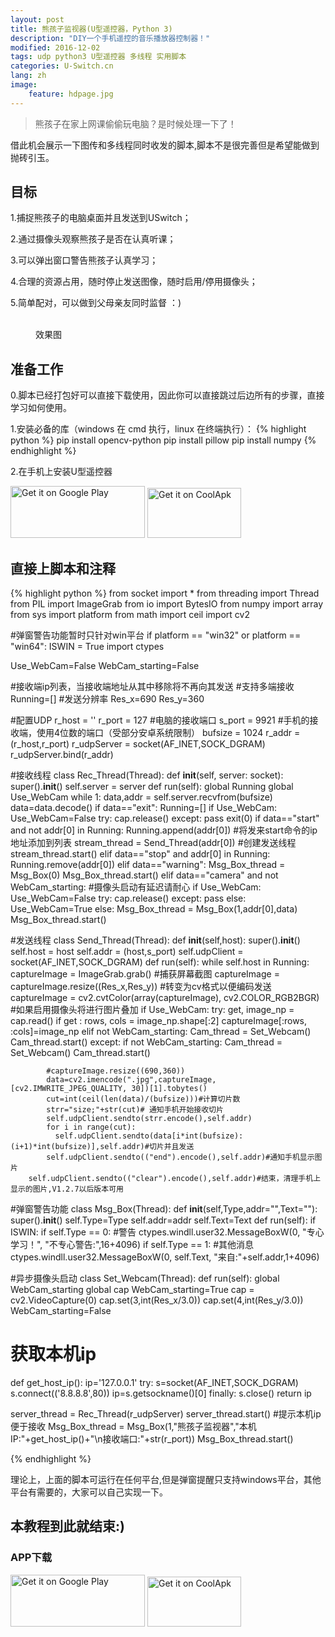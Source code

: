 ```yaml
---
layout: post
title: 熊孩子监视器(U型遥控器，Python 3)
description: "DIY一个手机遥控的音乐播放器控制器！"
modified: 2016-12-02
tags: udp python3 U型遥控器 多线程 实用脚本
categories: U-Switch.cn
lang: zh
image:
    feature: hdpage.jpg
---
```


>熊孩子在家上网课偷偷玩电脑？是时候处理一下了！

借此机会展示一下图传和多线程同时收发的脚本,脚本不是很完善但是希望能做到抛砖引玉。
## 目标
1.捕捉熊孩子的电脑桌面并且发送到USwitch；

2.通过摄像头观察熊孩子是否在认真听课；

3.可以弹出窗口警告熊孩子认真学习；

4.合理的资源占用，随时停止发送图像，随时启用/停用摄像头；

5.简单配对，可以做到父母亲友同时监督 ：)
<figure class="half center">
	<a href="{{ site.url }}/images/p3_u_cn/xgt1.jpg"> <img src="{{ site.url }}/images/p3_u_cn/xgt1.jpg" alt=""></a>
    <a href="{{ site.url }}/images/p3_u_cn/xgt2.png"> <img src="{{ site.url }}/images/p3_u_cn/xgt2.png" alt=""></a>
    <a href="{{ site.url }}/images/p3_u_cn/xgt3.png"> <img src="{{ site.url }}/images/p3_u_cn/xgt3.png" alt=""></a>
    <figcaption>效果图</figcaption>
</figure>

## 准备工作
0.脚本已经打包好可以直接下载使用，因此你可以直接跳过后边所有的步骤，直接学习如何使用。

1.安装必备的库（windows 在 cmd 执行，linux 在终端执行）：
{% highlight python %}
pip install opencv-python
pip install pillow
pip install numpy 
{% endhighlight %}

2.在手机上安装U型遥控器

<a href='https://play.google.com/store/apps/details?id=com.typey.tool.uswitch&pcampaignid=MKT-Other-global-all-co-prtnr-py-PartBadge-Mar2515-1'><img alt='Get it on Google Play' src='https://play.google.com/intl/en_us/badges/images/generic/en_badge_web_generic.png' height="83" width="215"/></a>
<a href='https://www.coolapk.com/apk/188229'><img alt='Get it on CoolApk' src='{{ site.url }}/images/coolan.png' height="80" width="150"/></a>

<script async src="//pagead2.googlesyndication.com/pagead/js/adsbygoogle.js"></script>


## 直接上脚本和注释

{% highlight python %}
from socket import *
from threading import Thread
from PIL import ImageGrab
from io import BytesIO
from numpy import array
from sys import platform
from math import ceil
import  cv2

#弹窗警告功能暂时只针对win平台
if platform == "win32" or platform == "win64":
    ISWIN = True
    import ctypes

Use_WebCam=False
WebCam_starting=False


#接收端ip列表，当接收端地址从其中移除将不再向其发送
#支持多端接收
Running=[]
#发送分辨率
Res_x=690
Res_y=360

#配置UDP
r_host = ''
r_port = 127  #电脑的接收端口
s_port = 9921 #手机的接收端，使用4位数的端口（受部分安卓系统限制）
bufsize = 1024 
r_addr = (r_host,r_port)
r_udpServer = socket(AF_INET,SOCK_DGRAM) 
r_udpServer.bind(r_addr)

#接收线程
class Rec_Thread(Thread):
    def __init__(self, server: socket):
        super().__init__()
        self.server = server
    def run(self):
        global Running
        global Use_WebCam
        while 1:
            data,addr = self.server.recvfrom(bufsize)
            data=data.decode()
            if data=="exit":
                Running=[]
                if Use_WebCam:
                    Use_WebCam=False
                    try:
                        cap.release()
                    except:
                        pass
                exit(0)
            if data=="start" and not addr[0] in Running:
                Running.append(addr[0]) #将发来start命令的ip地址添加到列表
                stream_thread = Send_Thread(addr[0]) #创建发送线程
                stream_thread.start()
            elif data=="stop" and addr[0] in Running:
                Running.remove(addr[0])
            elif data=="warning":
                Msg_Box_thread = Msg_Box(0)
                Msg_Box_thread.start()
            elif data=="camera" and not WebCam_starting: #摄像头启动有延迟请耐心
                if Use_WebCam:
                    Use_WebCam=False
                    try:
                        cap.release()
                    except:
                        pass
                else:
                    Use_WebCam=True
            else:
                Msg_Box_thread = Msg_Box(1,addr[0],data)
                Msg_Box_thread.start()

                
#发送线程
class  Send_Thread(Thread):
    def __init__(self,host):
        super().__init__()
        self.host = host
        self.addr = (host,s_port)
        self.udpClient = socket(AF_INET,SOCK_DGRAM)
    def run(self):
        while self.host in Running: 
            captureImage = ImageGrab.grab() #捕获屏幕截图
            captureImage = captureImage.resize((Res_x,Res_y))
            #转变为cv格式以便编码发送
            captureImage = cv2.cvtColor(array(captureImage), cv2.COLOR_RGB2BGR)
            #如果启用摄像头将进行图片叠加
            if Use_WebCam:
                try:
                    get, image_np = cap.read()
                    if get :
                        rows, cols = image_np.shape[:2]
                        captureImage[:rows, :cols]=image_np
                    elif not WebCam_starting:
                        Cam_thread = Set_Webcam()
                        Cam_thread.start()
                except:
                    if not WebCam_starting:
                        Cam_thread = Set_Webcam()
                        Cam_thread.start()

            #captureImage.resize((690,360))
            data=cv2.imencode(".jpg",captureImage,[cv2.IMWRITE_JPEG_QUALITY, 30])[1].tobytes()
            cut=int(ceil(len(data)/(bufsize)))#计算切片数
            strr="size;"+str(cut)# 通知手机开始接收切片
            self.udpClient.sendto(strr.encode(),self.addr)
            for i in range(cut):
              self.udpClient.sendto(data[i*int(bufsize):(i+1)*int(bufsize)],self.addr)#切片并且发送
            self.udpClient.sendto(("end").encode(),self.addr)#通知手机显示图片
        self.udpClient.sendto(("clear").encode(),self.addr)#结束，清理手机上显示的图片,V1.2.7以后版本可用


#弹窗警告功能
class  Msg_Box(Thread):
    def __init__(self,Type,addr="",Text=""):
        super().__init__()
        self.Type=Type
        self.addr=addr
        self.Text=Text
    def run(self):
        if ISWIN:
            if self.Type == 0: #警告
                ctypes.windll.user32.MessageBoxW(0,  "专心学习！", "不专心警告:",16+4096)
            if self.Type == 1: #其他消息
                ctypes.windll.user32.MessageBoxW(0,  self.Text, "来自:"+self.addr,1+4096)
        
#异步摄像头启动
class  Set_Webcam(Thread):
    def run(self):
        global WebCam_starting
        global cap
        WebCam_starting=True
        cap = cv2.VideoCapture(0)
        cap.set(3,int(Res_x/3.0))
        cap.set(4,int(Res_y/3.0))
        WebCam_starting=False
        
# 获取本机ip
def get_host_ip():
    ip='127.0.0.1'
    try:
        s=socket(AF_INET,SOCK_DGRAM)
        s.connect(('8.8.8.8',80))
        ip=s.getsockname()[0]
    finally:
        s.close()
    return ip

        
    


server_thread = Rec_Thread(r_udpServer)
server_thread.start()
#提示本机ip便于接收
Msg_Box_thread = Msg_Box(1,"熊孩子监视器","本机IP:"+get_host_ip()+"\n接收端口:"+str(r_port))
Msg_Box_thread.start()



{% endhighlight %}

理论上，上面的脚本可运行在任何平台,但是弹窗提醒只支持windows平台，其他平台有需要的，大家可以自己实现一下。


## 本教程到此就结束:)
### APP下载
<a href='https://play.google.com/store/apps/details?id=com.typey.tool.uswitch&pcampaignid=MKT-Other-global-all-co-prtnr-py-PartBadge-Mar2515-1'><img alt='Get it on Google Play' src='https://play.google.com/intl/en_us/badges/images/generic/en_badge_web_generic.png' height="83" width="215"/></a>
<a href='https://www.coolapk.com/apk/188229'><img alt='Get it on CoolApk' src='{{ site.url }}/images/coolan.png' height="80" width="150"/></a>
